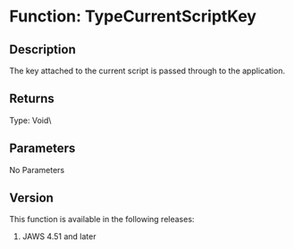 # Function: TypeCurrentScriptKey

## Description

The key attached to the current script is passed through to the
application.

## Returns

Type: Void\

## Parameters

No Parameters

## Version

This function is available in the following releases:

1.  JAWS 4.51 and later
